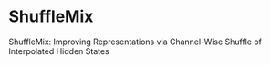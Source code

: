 # ShuffleMix
ShuffleMix: Improving Representations via Channel-Wise Shuffle of Interpolated Hidden States
